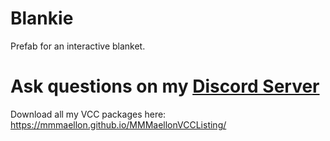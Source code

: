 # Blankie

Prefab for an interactive blanket.

# Ask questions on my [Discord Server](https://discord.gg/S5sDC4PnFp)

Download all my VCC packages here: <https://mmmaellon.github.io/MMMaellonVCCListing/>
